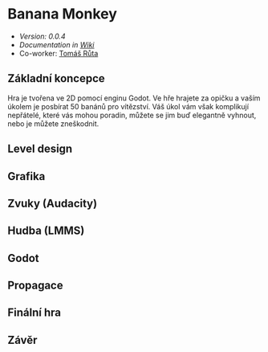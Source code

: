 # Banana Monkey
- *Version: 0.0.4*
- *Documentation in [Wiki](https://github.com/Andergonan/banana_monkey/wiki)*
- Co-worker: [Tomáš Růta](https://github.com/OGLokomotiva)

## Základní koncepce
Hra je tvořena ve 2D pomocí enginu Godot. Ve hře hrajete za opičku a vaším úkolem je posbírat 50 banánů pro vítězství. Váš úkol vám však komplikují nepřátelé, které vás mohou poradin, můžete se jim buď elegantně vyhnout, nebo je můžete zneškodnit.

## Level design

## Grafika

## Zvuky (Audacity)

## Hudba (LMMS)

## Godot

## Propagace

## Finální hra

## Závěr
